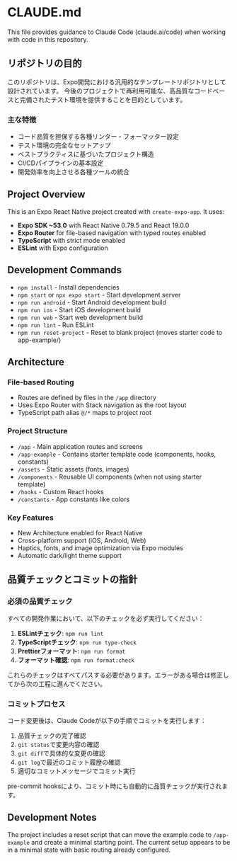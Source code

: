 # CLAUDE.md

This file provides guidance to Claude Code (claude.ai/code) when working with code in this repository.

## リポジトリの目的

このリポジトリは、Expo開発における汎用的なテンプレートリポジトリとして設計されています。
今後のプロジェクトで再利用可能な、高品質なコードベースと完備されたテスト環境を提供することを目的としています。

### 主な特徴

- コード品質を担保する各種リンター・フォーマッター設定
- テスト環境の完全なセットアップ
- ベストプラクティスに基づいたプロジェクト構造
- CI/CDパイプラインの基本設定
- 開発効率を向上させる各種ツールの統合

## Project Overview

This is an Expo React Native project created with `create-expo-app`. It uses:

- **Expo SDK ~53.0** with React Native 0.79.5 and React 19.0.0
- **Expo Router** for file-based navigation with typed routes enabled
- **TypeScript** with strict mode enabled
- **ESLint** with Expo configuration

## Development Commands

- `npm install` - Install dependencies
- `npm start` or `npx expo start` - Start development server
- `npm run android` - Start Android development build
- `npm run ios` - Start iOS development build
- `npm run web` - Start web development build
- `npm run lint` - Run ESLint
- `npm run reset-project` - Reset to blank project (moves starter code to app-example/)

## Architecture

### File-based Routing

- Routes are defined by files in the `/app` directory
- Uses Expo Router with Stack navigation as the root layout
- TypeScript path alias `@/*` maps to project root

### Project Structure

- `/app` - Main application routes and screens
- `/app-example` - Contains starter template code (components, hooks, constants)
- `/assets` - Static assets (fonts, images)
- `/components` - Reusable UI components (when not using starter template)
- `/hooks` - Custom React hooks
- `/constants` - App constants like colors

### Key Features

- New Architecture enabled for React Native
- Cross-platform support (iOS, Android, Web)
- Haptics, fonts, and image optimization via Expo modules
- Automatic dark/light theme support

## 品質チェックとコミットの指針

### 必須の品質チェック

すべての開発作業において、以下のチェックを必ず実行してください：

1. **ESLintチェック**: `npm run lint`
2. **TypeScriptチェック**: `npm run type-check`
3. **Prettierフォーマット**: `npm run format`
4. **フォーマット確認**: `npm run format:check`

これらのチェックはすべてパスする必要があります。エラーがある場合は修正してから次の工程に進んでください。

### コミットプロセス

コード変更後は、Claude Codeが以下の手順でコミットを実行します：

1. 品質チェックの完了確認
2. `git status`で変更内容の確認
3. `git diff`で具体的な変更の確認
4. `git log`で最近のコミット履歴の確認
5. 適切なコミットメッセージでコミット実行

pre-commit hooksにより、コミット時にも自動的に品質チェックが実行されます。

## Development Notes

The project includes a reset script that can move the example code to `/app-example` and create a minimal starting point. The current setup appears to be in a minimal state with basic routing already configured.

